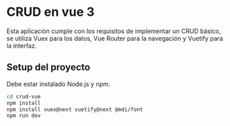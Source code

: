 # CRUD en vue 3

Esta aplicación cumple con los requisitos de implementar un CRUD básico, se utiliza Vuex para los datos, Vue Router para la navegación y Vuetify para la interfaz.

## Setup del proyecto

Debe estar instalado Node.js y npm.

```sh
cd crud-vue
npm install
npm install vuex@next vuetify@next @mdi/font
npm run dev
```